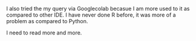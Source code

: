 I also tried the my query via Googlecolab becasue I am more used to it as compared to other IDE. I have never done R before, it was more of a problem as compared to Python.

I need to read more and more.
